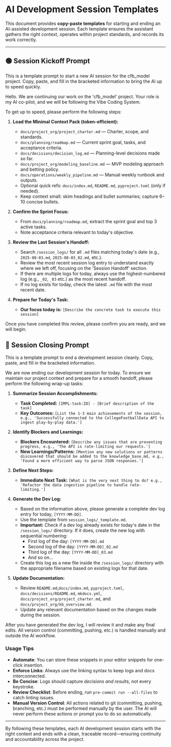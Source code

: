 # AI Development Session Templates

This document provides **copy-paste templates** for starting and ending an AI-assisted development
session. Each template ensures the assistant gathers the right context, operates within project
standards, and records its work correctly.

---

## 🟢 Session Kickoff Prompt

This is a template prompt to start a new AI session for the cfb_model project. Copy, paste, and fill
in the bracketed information to bring the AI up to speed quickly.

Hello. We are continuing our work on the 'cfb_model' project. Your role is my AI co-pilot, and we
will be following the Vibe Coding System.

To get up to speed, please perform the following steps:

1. **Load the Minimal Context Pack (token-efficient):**
    - `docs/project_org/project_charter.md` — Charter, scope, and standards.
    - `docs/planning/roadmap.md` — Current sprint goal, tasks, and acceptance criteria.
    - `docs/decisions/decision_log.md` — Planning-level decisions made so far.
    - `docs/project_org/modeling_baseline.md` — MVP modeling approach and betting policy.
    - `docs/operations/weekly_pipeline.md` — Manual weekly runbook and outputs.
    - Optional quick refs: `docs/index.md`, `README.md`, `pyproject.toml` (only if needed).
    - Keep context small: skim headings and bullet summaries; capture 6–10 concise bullets.

2. **Confirm the Sprint Focus:**
    - From `docs/planning/roadmap.md`, extract the sprint goal and top 3 active tasks.
    - Note acceptance criteria relevant to today's objective.

3. **Review the Last Session's Handoff:**
    - Search `/session_logs/` for all `.md` files matching today's date (e.g., `2025-08-03.md`,
      `2025-08-03_02.md`, etc.).
    - Review the most recent session log entry to understand exactly where we left off, focusing on
      the 'Session Handoff' section.
    - If there are multiple logs for today, always use the highest-numbered log (e.g., `_02`, `_03`
      etc.) as the most recent handoff.
    - If no log exists for today, check the latest `.md` file with the most recent date.

4. **Prepare for Today's Task:**
    - **Our focus today is:** `[Describe the concrete task to execute this session]`

Once you have completed this review, please confirm you are ready, and we will begin.

## 🔴 Session Closing Prompt

This is a template prompt to end a development session cleanly. Copy, paste, and fill in the
bracketed information.

We are now ending our development session for today. To ensure we maintain our project context and
prepare for a smooth handoff, please perform the following wrap-up tasks:

1. **Summarize Session Accomplishments:**
    - **Task Completed:** `[IMPL-task:ID] - [Brief description of the task]`
    - **Key Outcomes:** `[List the 1-3 main achievements of the session, e.g., 'Successfully
      connected to the CollegeFootballData API to ingest play-by-play data.']`

2. **Identify Blockers and Learnings:**
    - **Blockers Encountered:** `[Describe any issues that are preventing progress, e.g., 'The API
      is rate-limiting our requests.']`
    - **New Learnings/Patterns:** `[Mention any new solutions or patterns discovered that should be
      added to the knowledge_base.md, e.g., 'Found a more efficient way to parse JSON responses.']`

3. **Define Next Steps:**
    - **Immediate Next Task:** `[What is the very next thing to do? e.g., 'Refactor the data
      ingestion pipeline to handle rate-limiting.']`

4. **Generate the Dev Log:**
    - Based on the information above, please generate a complete dev log entry for today, `[YYYY-MM-DD]`.
    - Use the template from `session_logs/_template.md`.
    - **Important:** Check if a dev log already exists for today's date in the
      `/session_logs/` directory. If it does, create the new log with sequential
      numbering:
      - First log of the day: `[YYYY-MM-DD].md`
      - Second log of the day: `[YYYY-MM-DD]_02.md`
      - Third log of the day: `[YYYY-MM-DD]_03.md`
      - And so on...
    - Create this log as a new file inside the `/session_logs/` directory with the
      appropriate filename based on existing logs for that date.

5. **Update Documentation:**
    - Review `README.md`,`docs/index.md`, `pyproject.toml`, `docs/decisions/README.md`,
      `mkdocs.yml`, `docs/project_org/project_charter.md`, and `docs/project_org/kb_overview.md`.
    - Update any relevant documentation based on the changes made during the session.

After you have generated the dev log, I will review it and make any final edits. All version control
(committing, pushing, etc.) is handled manually and outside the AI workflow.

### Usage Tips

- **Automate**: You can store these snippets in your editor snippets for one-click insertion.
- **Enforce Links**: Always use the linking syntax to keep logs and docs interconnected.
- **Be Concise**: Logs should capture *decisions and results*, not every keystroke.
- **Review Checklist**: Before ending, run `pre-commit run --all-files` to catch linting issues.
- **Manual Version Control**: All actions related to git (committing, pushing, branching, etc.)
  must be performed manually by the user. The AI will never perform these actions or prompt you to
  do so automatically.

---

By following these templates, each AI development session starts with the right context and ends
with a clean, traceable record—ensuring continuity and accountability across the project.
